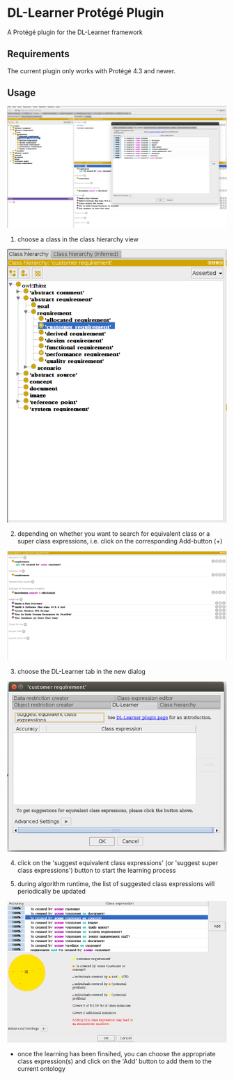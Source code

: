# DL-Learner Protégé Plugin
A Protégé plugin for the DL-Learner framework

## Requirements

The current plugin only works with Protégé 4.3 and newer.

## Usage
![alt tag](https://github.com/AKSW/DL-Learner-Protege-Plugin/raw/develop/doc/images/step_1.png)

 1) choose a class in the class hierarchy view
 
 ![alt tag](https://github.com/AKSW/DL-Learner-Protege-Plugin/raw/develop/doc/images/step_2.png)
 
 2) depending on whether you want to search for equivalent class or a super class expressions, i.e. click on the corresponding Add-button (+)
 
 ![alt tag](https://github.com/AKSW/DL-Learner-Protege-Plugin/raw/develop/doc/images/step_3.png)
 
 3) choose the DL-Learner tab in the new dialog
 
 ![alt tag](https://github.com/AKSW/DL-Learner-Protege-Plugin/raw/develop/doc/images/step_4.png)
 
 4) click on the 'suggest equivalent class expressions' (or 'suggest super class expressions') button to start the learning process
 
 5) during algorithm runtime, the list of suggested class expressions will periodically be updated
 
 ![alt tag](https://github.com/AKSW/DL-Learner-Protege-Plugin/raw/develop/doc/images/step_5.png)
 * once the learning has been finsihed, you can choose the appropriate class expression(s) and click on the 'Add' button to add them to the current ontology

